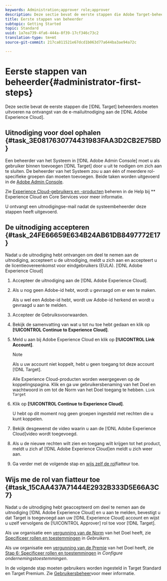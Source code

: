 ```yaml
---
keywords: Administration;approver role;approver
description: Deze sectie bevat de eerste stappen die Adobe Target-beheerders moeten uitvoeren nadat ze de e-mailuitnodiging voor de Adobe Experience Cloud hebben ontvangen.
title: Eerste stappen van beheerder
subtopic: Getting Started
topic: Standard
uuid: 1a7ea739-4fa6-444a-8f39-17cf346c73c2
translation-type: tm+mt
source-git-commit: 217ca811521e67dcd1b063d77a644ba3ae94a72c

---
```



# Eerste stappen van beheerder{#administrator-first-steps}

Deze sectie bevat de eerste stappen die [!DNL Target] beheerders moeten uitvoeren na ontvangst van de e-mailuitnodiging aan de [!DNL Adobe Experience Cloud].

## Uitnodiging voor doel ophalen {#task_3E0817630774431983FAA3D2CB2E75BD}

Een beheerder van het Systeem in [!DNL Adobe Admin Console] moet u als gebruiker binnen toevoegen [!DNL Target] door u uit te nodigen om zich aan te sluiten. De beheerder van het Systeem zou u aan één of meerdere rol-specifieke groepen dan moeten toevoegen. Beide taken worden uitgevoerd in de [Adobe Admin Console](https://adminconsole.adobe.com).

Zie [Experience Cloud-gebruikers en -producten](https://docs.adobe.com/content/help/en/core-services/interface/manage-users-and-products/admin-getting-started.html) beheren in de Help bij ** Experience Cloud en Core Services voor meer informatie.

U ontvangt een uitnodigingse-mail nadat de systeembeheerder deze stappen heeft uitgevoerd.

## De uitnodiging accepteren {#task_24FE66659E634B24AB61DB8497772E17}

Nadat u de uitnodiging hebt ontvangen om deel te nemen aan de uitnodiging, accepteert u de uitnodiging, meldt u zich aan en accepteert u de licentieovereenkomst voor eindgebruikers (EULA). [!DNL Adobe Experience Cloud]

1. Accepteer de uitnodiging aan de [!DNL Adobe Experience Cloud].
1. Als u nog geen Adobe-id hebt, wordt u gevraagd om er een te maken.

   Als u wel een Adobe-id hebt, wordt uw Adobe-id herkend en wordt u gevraagd u aan te melden.
1. Accepteer de Gebruiksvoorwaarden.
1. Bekijk de samenvatting van wat u tot nu toe hebt gedaan en klik op **[!UICONTROL Continue to Experience Cloud]**.
1. Meld u aan bij Adobe Experience Cloud en klik op **[!UICONTROL Link Account]**.

   >[!NOTE]
   >
   >Als u uw account niet koppelt, hebt u geen toegang tot deze account [!DNL Target].

   Alle Experience Cloud-producten worden weergegeven op de koppelingspagina. Klik en ga uw gebruikersbenaming van het Doel en wachtwoord in om tot de Norm van het Doel toegang te hebben. `Link Target`
1. Klik op **[!UICONTROL Continue to Experience Cloud]**.

   U hebt op dit moment nog geen groepen ingesteld met rechten die u kunt koppelen.
1. Bekijk desgewenst de video waarin u aan de [!DNL Adobe Experience Cloud]video wordt toegevoegd.
1. Als u de nieuwe rechten wilt zien en toegang wilt krijgen tot het product, meldt u zich af [!DNL Adobe Experience Cloud]en meldt u zich weer aan.
1. Ga verder met de volgende stap en [wijs zelf de rol](../administrating-target/start-target.md#task_15CAA437A71444E2932B333D5E66A3C7)fiatteur toe.

## Wijs me de rol van fiatteur toe {#task_15CAA437A71444E2932B333D5E66A3C7}

Nadat u de uitnodiging hebt geaccepteerd om deel te nemen aan de uitnodiging [!DNL Adobe Experience Cloud] en u aan te melden, bevestigt u dat Target is toegevoegd aan uw [!DNL Experience Cloud] account en wijst u uzelf vervolgens de [!UICONTROL Approver] rol toe voor [!DNL Target].

Als uw organisatie een [vergunning van de Norm](/help/c-intro/intro.md#section_ACD5EFF17AAB4E979CBEFA0145CCD905) van het Doel heeft, zie [Specificeer rollen en toestemmingen](/help/administrating-target/c-user-management/c-user-management/user-management.md#roles-permissions) in *Gebruikers*.

Als uw organisatie een [vergunning van de Premie](/help/c-intro/intro.md#premium) van het Doel heeft, zie [Stap 6: Specificeer rollen en toestemmingen](/help/administrating-target/c-user-management/property-channel/properties-overview.md#section_8C425E43E5DD4111BBFC734A2B7ABC80) in *Configure ondernemingstoestemmingen*.

In de volgende stap moeten gebruikers worden ingesteld in Target Standard en Target Premium. Zie [Gebruikersbeheer](/help/administrating-target/c-user-management/user-management.md)voor meer informatie.
